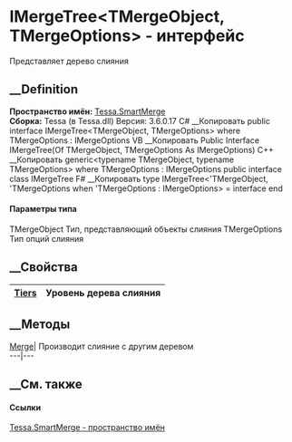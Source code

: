 # IMergeTree<TMergeObject, TMergeOptions> \- интерфейс
Представляет дерево слияния
## __Definition
 **Пространство имён:** [Tessa.SmartMerge](N_Tessa_SmartMerge.htm)  
 **Сборка:** Tessa (в Tessa.dll) Версия: 3.6.0.17
C# __Копировать
     public interface IMergeTree<TMergeObject, TMergeOptions>
    where TMergeOptions : IMergeOptions
VB __Копировать
     Public Interface IMergeTree(Of TMergeObject, TMergeOptions As IMergeOptions)
C++ __Копировать
    generic<typename TMergeObject, typename TMergeOptions>
    where TMergeOptions : IMergeOptions
    public interface class IMergeTree
F# __Копировать
     type IMergeTree<'TMergeObject, 'TMergeOptions when 'TMergeOptions : IMergeOptions> = interface end
#### Параметры типа
TMergeObject
    Тип, представляющий объекты слияния
TMergeOptions
    Тип опций слияния
##  __Свойства
[Tiers](P_Tessa_SmartMerge_IMergeTree_2_Tiers.htm)|  Уровень дерева слияния  
---|---  
## __Методы
[Merge](M_Tessa_SmartMerge_IMergeTree_2_Merge.htm)|  Производит слияние с
другим деревом  
---|---  
## __См. также
#### Ссылки
[Tessa.SmartMerge - пространство имён](N_Tessa_SmartMerge.htm)
